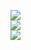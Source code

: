 ![](https://github-readme-streak-stats.herokuapp.com/?user=Gwigzz&theme=onedark&hide_border=true)
<br/>
![](https://github-readme-stats.vercel.app/api/top-langs/?username=Gwigzz&theme=onedark&hide_border=true&include_all_commits=true&count_private=true&layout=compact)
<br />
![](https://github-readme-stats.vercel.app/api?username=Gwigzz&theme=onedark&hide_border=true&include_all_commits=true&count_private=true)
<br/>
